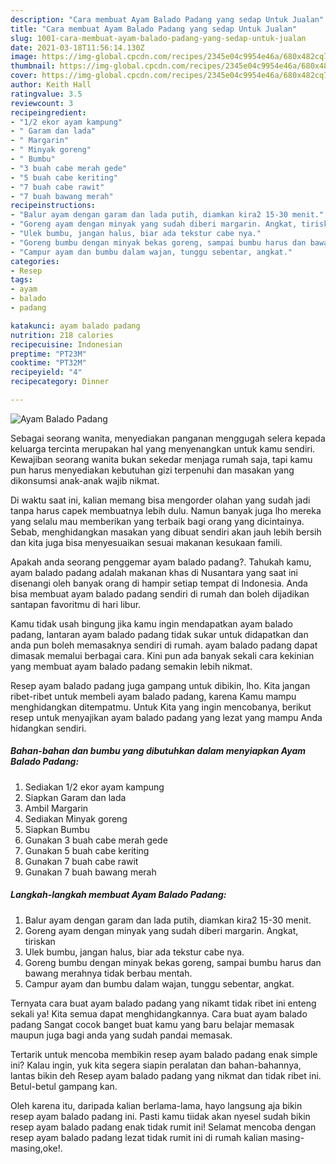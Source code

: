 ```yaml
---
description: "Cara membuat Ayam Balado Padang yang sedap Untuk Jualan"
title: "Cara membuat Ayam Balado Padang yang sedap Untuk Jualan"
slug: 1001-cara-membuat-ayam-balado-padang-yang-sedap-untuk-jualan
date: 2021-03-18T11:56:14.130Z
image: https://img-global.cpcdn.com/recipes/2345e04c9954e46a/680x482cq70/ayam-balado-padang-foto-resep-utama.jpg
thumbnail: https://img-global.cpcdn.com/recipes/2345e04c9954e46a/680x482cq70/ayam-balado-padang-foto-resep-utama.jpg
cover: https://img-global.cpcdn.com/recipes/2345e04c9954e46a/680x482cq70/ayam-balado-padang-foto-resep-utama.jpg
author: Keith Hall
ratingvalue: 3.5
reviewcount: 3
recipeingredient:
- "1/2 ekor ayam kampung"
- " Garam dan lada"
- " Margarin"
- " Minyak goreng"
- " Bumbu"
- "3 buah cabe merah gede"
- "5 buah cabe keriting"
- "7 buah cabe rawit"
- "7 buah bawang merah"
recipeinstructions:
- "Balur ayam dengan garam dan lada putih, diamkan kira2 15-30 menit."
- "Goreng ayam dengan minyak yang sudah diberi margarin. Angkat, tiriskan"
- "Ulek bumbu, jangan halus, biar ada tekstur cabe nya."
- "Goreng bumbu dengan minyak bekas goreng, sampai bumbu harus dan bawang merahnya tidak berbau mentah."
- "Campur ayam dan bumbu dalam wajan, tunggu sebentar, angkat."
categories:
- Resep
tags:
- ayam
- balado
- padang

katakunci: ayam balado padang 
nutrition: 218 calories
recipecuisine: Indonesian
preptime: "PT23M"
cooktime: "PT32M"
recipeyield: "4"
recipecategory: Dinner

---
```



![Ayam Balado Padang](https://img-global.cpcdn.com/recipes/2345e04c9954e46a/680x482cq70/ayam-balado-padang-foto-resep-utama.jpg)

Sebagai seorang wanita, menyediakan panganan menggugah selera kepada keluarga tercinta merupakan hal yang menyenangkan untuk kamu sendiri. Kewajiban seorang  wanita bukan sekedar menjaga rumah saja, tapi kamu pun harus menyediakan kebutuhan gizi terpenuhi dan masakan yang dikonsumsi anak-anak wajib nikmat.

Di waktu  saat ini, kalian memang bisa mengorder olahan yang sudah jadi tanpa harus capek membuatnya lebih dulu. Namun banyak juga lho mereka yang selalu mau memberikan yang terbaik bagi orang yang dicintainya. Sebab, menghidangkan masakan yang dibuat sendiri akan jauh lebih bersih dan kita juga bisa menyesuaikan sesuai makanan kesukaan famili. 



Apakah anda seorang penggemar ayam balado padang?. Tahukah kamu, ayam balado padang adalah makanan khas di Nusantara yang saat ini disenangi oleh banyak orang di hampir setiap tempat di Indonesia. Anda bisa membuat ayam balado padang sendiri di rumah dan boleh dijadikan santapan favoritmu di hari libur.

Kamu tidak usah bingung jika kamu ingin mendapatkan ayam balado padang, lantaran ayam balado padang tidak sukar untuk didapatkan dan anda pun boleh memasaknya sendiri di rumah. ayam balado padang dapat dimasak memalui berbagai cara. Kini pun ada banyak sekali cara kekinian yang membuat ayam balado padang semakin lebih nikmat.

Resep ayam balado padang juga gampang untuk dibikin, lho. Kita jangan ribet-ribet untuk membeli ayam balado padang, karena Kamu mampu menghidangkan ditempatmu. Untuk Kita yang ingin mencobanya, berikut resep untuk menyajikan ayam balado padang yang lezat yang mampu Anda hidangkan sendiri.

<!--inarticleads1-->

##### Bahan-bahan dan bumbu yang dibutuhkan dalam menyiapkan Ayam Balado Padang:

1. Sediakan 1/2 ekor ayam kampung
1. Siapkan  Garam dan lada
1. Ambil  Margarin
1. Sediakan  Minyak goreng
1. Siapkan  Bumbu
1. Gunakan 3 buah cabe merah gede
1. Gunakan 5 buah cabe keriting
1. Gunakan 7 buah cabe rawit
1. Gunakan 7 buah bawang merah




<!--inarticleads2-->

##### Langkah-langkah membuat Ayam Balado Padang:

1. Balur ayam dengan garam dan lada putih, diamkan kira2 15-30 menit.
1. Goreng ayam dengan minyak yang sudah diberi margarin. Angkat, tiriskan
1. Ulek bumbu, jangan halus, biar ada tekstur cabe nya.
1. Goreng bumbu dengan minyak bekas goreng, sampai bumbu harus dan bawang merahnya tidak berbau mentah.
1. Campur ayam dan bumbu dalam wajan, tunggu sebentar, angkat.




Ternyata cara buat ayam balado padang yang nikamt tidak ribet ini enteng sekali ya! Kita semua dapat menghidangkannya. Cara buat ayam balado padang Sangat cocok banget buat kamu yang baru belajar memasak maupun juga bagi anda yang sudah pandai memasak.

Tertarik untuk mencoba membikin resep ayam balado padang enak simple ini? Kalau ingin, yuk kita segera siapin peralatan dan bahan-bahannya, lantas bikin deh Resep ayam balado padang yang nikmat dan tidak ribet ini. Betul-betul gampang kan. 

Oleh karena itu, daripada kalian berlama-lama, hayo langsung aja bikin resep ayam balado padang ini. Pasti kamu tiidak akan nyesel sudah bikin resep ayam balado padang enak tidak rumit ini! Selamat mencoba dengan resep ayam balado padang lezat tidak rumit ini di rumah kalian masing-masing,oke!.

